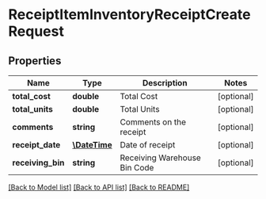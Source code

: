# ReceiptItemInventoryReceiptCreateRequest

## Properties
Name | Type | Description | Notes
------------ | ------------- | ------------- | -------------
**total_cost** | **double** | Total Cost | [optional] 
**total_units** | **double** | Total Units | [optional] 
**comments** | **string** | Comments on the receipt | [optional] 
**receipt_date** | [**\DateTime**](\DateTime.md) | Date of receipt | [optional] 
**receiving_bin** | **string** | Receiving Warehouse Bin Code | [optional] 

[[Back to Model list]](../README.md#documentation-for-models) [[Back to API list]](../README.md#documentation-for-api-endpoints) [[Back to README]](../README.md)


